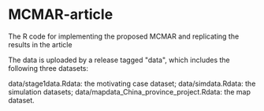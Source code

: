 # MCMAR-article
The R code for implementing the proposed MCMAR and replicating the results in the article

The data is uploaded by a release tagged "data", which includes the following three datasets:

data/stage1data.Rdata: the motivating case dataset;
data/simdata.Rdata: the simulation datasets;
data/mapdata_China_province_project.Rdata: the map dataset.

